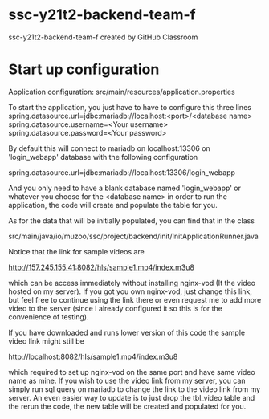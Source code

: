 # ssc-y21t2-backend-team-f
ssc-y21t2-backend-team-f created by GitHub Classroom
# Start up configuration
Application configuration: src/main/resources/application.properties

To start the application, you just have to have to configure this three lines <br>
spring.datasource.url=jdbc:mariadb://localhost:\<port\>/\<database name\> <br>
spring.datasource.username=\<Your username\> <br>
spring.datasource.password=\<Your password\> <br>
  
By default this will connect to mariadb on localhost:13306 on 'login_webapp' database
with the following configuration

spring.datasource.url=jdbc:mariadb://localhost:13306/login_webapp

And you only need to have a blank database named 'login_webapp' or whatever you choose for
the \<database name\> in order to run the application, the code will create and populate the table
for you.
  
As for the data that will be initially populated, you can find that in the class

src/main/java/io/muzoo/ssc/project/backend/init/InitApplicationRunner.java

Notice that the link for sample videos are 

http://157.245.155.41:8082/hls/sample1.mp4/index.m3u8

which can be access immediately without installing nginx-vod (It the video hosted on my server).
If you got you own nginx-vod, just change this link, but feel free to continue using the link there
or even request me to add more video to the server (since I already configured it so this is for the convenience
of testing).

If you have downloaded and runs lower version of this code the sample video link might still be

http://localhost:8082/hls/sample1.mp4/index.m3u8

which required to set up nginx-vod on the same port and have same video name as mine. If you wish to use the video link from my server, you can simply run sql query on mariadb to change the link to
the video link from my server. An even easier way to update is to just drop the tbl_video table and the rerun the code, the new table will be created and populated for you.
